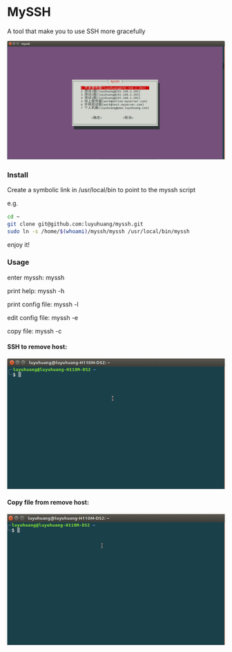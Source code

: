 # MySSH
A tool that make you to use SSH more gracefully

![screenshot](screenshot.png)

### Install
Create a symbolic link in /usr/local/bin to point to the myssh script

e.g.
```bash
cd ~
git clone git@github.com:luyuhuang/myssh.git
sudo ln -s /home/$(whoami)/myssh/myssh /usr/local/bin/myssh
```

enjoy it!

### Usage

enter myssh:         myssh

print help:          myssh -h

print config file:   myssh -l

edit config file:    myssh -e

copy file:           myssh -c


#### SSH to remove host:
![ssh](myssh-ssh.gif)

#### Copy file from remove host:
![scp](myssh-scp.gif)
